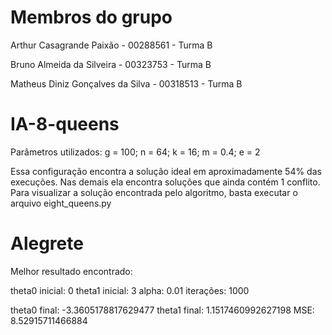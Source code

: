 # Membros do grupo
Arthur Casagrande Paixão - 00288561 - Turma B

Bruno Almeida da Silveira - 00323753 - Turma B

Matheus Diniz Gonçalves da Silva - 00318513 - Turma B


# IA-8-queens

Parâmetros utilizados:
g = 100;
n = 64;
k = 16;
m = 0.4;
e = 2

Essa configuração encontra a solução ideal em aproximadamente 54% das execuções. Nas demais ela encontra soluções que ainda contém 1 conflito.
Para visualizar a solução encontrada pelo algoritmo, basta executar o arquivo eight_queens.py


# Alegrete

Melhor resultado encontrado:

theta0 inicial: 0
theta1 inicial: 3
alpha: 0.01
iterações: 1000

theta0 final: -3.3605178817629477
theta1 final: 1.1517460992627198
MSE: 8.52915711466884
